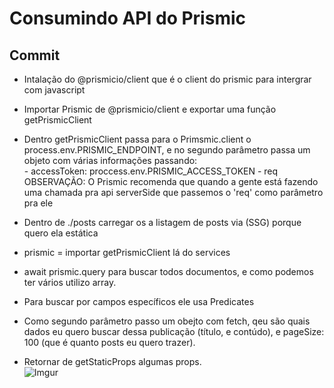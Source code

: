 # Consumindo API do Prismic

## Commit
* Intalação do @prismicio/client que é o client do prismic para intergrar com javascript
* Importar Prismic de @prismicio/client e exportar uma função getPrismicClient
* Dentro getPrismicClient passa para o Primsmic.client o process.env.PRISMIC_ENDPOINT, e no segundo 
parâmetro passa um objeto com várias informações passando: <br>
      - accessToken: proccess.env.PRISMIC_ACCESS_TOKEN
      - req OBSERVAÇÃO: O Prismic recomenda que quando a gente está fazendo uma chamada pra api serverSide
      que passemos o 'req' como parâmetro pra ele

* Dentro de ./posts carregar os a listagem de posts via (SSG) porque quero ela estática
* prismic = importar getPrismicClient lá do services
* await prismic.query para buscar todos documentos, e como podemos ter vários utilizo array.
* Para buscar por campos específicos ele usa Predicates
* Como segundo parâmetro passo um obejto com fetch, qeu são quais dados eu quero buscar dessa publicação
(título, e contúdo), e pageSize: 100 (que é quanto posts eu quero trazer). 
* Retornar de getStaticProps algumas props.<br>
![Imgur](https://imgur.com/tyrv8rH.png)
